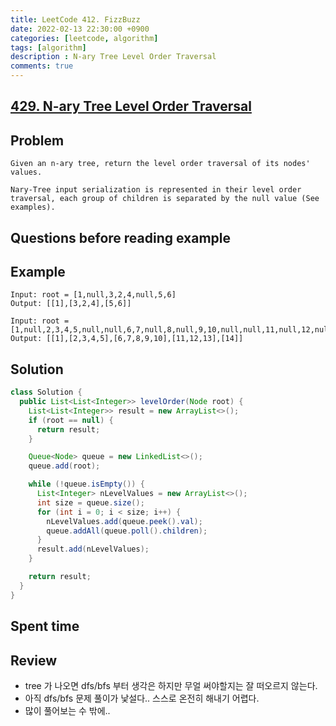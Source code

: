 ```yaml
---
title: LeetCode 412. FizzBuzz
date: 2022-02-13 22:30:00 +0900
categories: [leetcode, algorithm]
tags: [algorithm]
description : N-ary Tree Level Order Traversal
comments: true
---
```


## [429. N-ary Tree Level Order Traversal](https://leetcode.com/problems/n-ary-tree-level-order-traversal/)

## Problem

```
Given an n-ary tree, return the level order traversal of its nodes' values.

Nary-Tree input serialization is represented in their level order traversal, each group of children is separated by the null value (See examples).

```

## Questions before reading example


## Example

```
Input: root = [1,null,3,2,4,null,5,6]
Output: [[1],[3,2,4],[5,6]]

Input: root = [1,null,2,3,4,5,null,null,6,7,null,8,null,9,10,null,null,11,null,12,null,13,null,null,14]
Output: [[1],[2,3,4,5],[6,7,8,9,10],[11,12,13],[14]]
```

## Solution

```java
class Solution {
  public List<List<Integer>> levelOrder(Node root) {
    List<List<Integer>> result = new ArrayList<>();
    if (root == null) {
      return result;
    }

    Queue<Node> queue = new LinkedList<>();
    queue.add(root);

    while (!queue.isEmpty()) {
      List<Integer> nLevelValues = new ArrayList<>();
      int size = queue.size();
      for (int i = 0; i < size; i++) {
        nLevelValues.add(queue.peek().val);
        queue.addAll(queue.poll().children);
      }
      result.add(nLevelValues);
    }

    return result;
  }
}
```

## Spent time


## Review

* tree 가 나오면 dfs/bfs 부터 생각은 하지만 무얼 써야할지는 잘 떠오르지 않는다.
* 아직 dfs/bfs 문제 풀이가 낯설다.. 스스로 온전히 해내기 어렵다.
* 많이 풀어보는 수 밖에..
